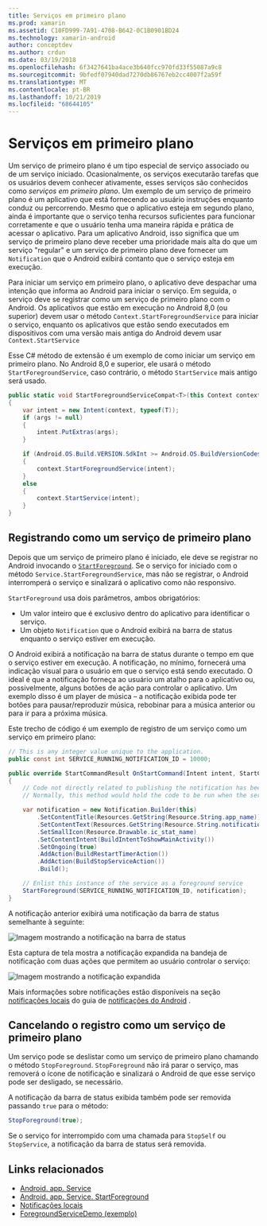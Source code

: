 ```yaml
---
title: Serviços em primeiro plano
ms.prod: xamarin
ms.assetid: C10FD999-7A91-4708-B642-0C1B0901BD24
ms.technology: xamarin-android
author: conceptdev
ms.author: crdun
ms.date: 03/19/2018
ms.openlocfilehash: 6f3427641ba4ace3b640fcc970fd33f55087a9c8
ms.sourcegitcommit: 9bfedf07940dad7270db86767eb2cc4007f2a59f
ms.translationtype: MT
ms.contentlocale: pt-BR
ms.lasthandoff: 10/21/2019
ms.locfileid: "68644105"
---
```

# <a name="foreground-services"></a>Serviços em primeiro plano

Um serviço de primeiro plano é um tipo especial de serviço associado ou de um serviço iniciado. Ocasionalmente, os serviços executarão tarefas que os usuários devem conhecer ativamente, esses serviços são conhecidos como _serviços em primeiro plano_. Um exemplo de um serviço de primeiro plano é um aplicativo que está fornecendo ao usuário instruções enquanto conduz ou percorrendo. Mesmo que o aplicativo esteja em segundo plano, ainda é importante que o serviço tenha recursos suficientes para funcionar corretamente e que o usuário tenha uma maneira rápida e prática de acessar o aplicativo. Para um aplicativo Android, isso significa que um serviço de primeiro plano deve receber uma prioridade mais alta do que um serviço "regular" e um serviço de primeiro plano deve fornecer um `Notification` que o Android exibirá contanto que o serviço esteja em execução.

Para iniciar um serviço em primeiro plano, o aplicativo deve despachar uma intenção que informa ao Android para iniciar o serviço. Em seguida, o serviço deve se registrar como um serviço de primeiro plano com o Android. Os aplicativos que estão em execução no Android 8,0 (ou superior) devem usar o método `Context.StartForegroundService` para iniciar o serviço, enquanto os aplicativos que estão sendo executados em dispositivos com uma versão mais antiga do Android devem usar `Context.StartService`

Esse C# método de extensão é um exemplo de como iniciar um serviço em primeiro plano. No Android 8,0 e superior, ele usará o método `StartForegroundService`, caso contrário, o método `StartService` mais antigo será usado.

```csharp
public static void StartForegroundServiceCompat<T>(this Context context, Bundle args = null) where T : Service
{
    var intent = new Intent(context, typeof(T));
    if (args != null) 
    {
        intent.PutExtras(args);
    }

    if (Android.OS.Build.VERSION.SdkInt >= Android.OS.BuildVersionCodes.O)
    {
        context.StartForegroundService(intent);
    }
    else
    {
        context.StartService(intent);
    }
}
```

## <a name="registering-as-a-foreground-service"></a>Registrando como um serviço de primeiro plano

Depois que um serviço de primeiro plano é iniciado, ele deve se registrar no Android invocando o [`StartForeground`](xref:Android.App.Service.StartForeground*). Se o serviço for iniciado com o método `Service.StartForegroundService`, mas não se registrar, o Android interromperá o serviço e sinalizará o aplicativo como não responsivo.

`StartForeground` usa dois parâmetros, ambos obrigatórios:

- Um valor inteiro que é exclusivo dentro do aplicativo para identificar o serviço.
- Um objeto `Notification` que o Android exibirá na barra de status enquanto o serviço estiver em execução.

O Android exibirá a notificação na barra de status durante o tempo em que o serviço estiver em execução. A notificação, no mínimo, fornecerá uma indicação visual para o usuário em que o serviço está sendo executado. O ideal é que a notificação forneça ao usuário um atalho para o aplicativo ou, possivelmente, alguns botões de ação para controlar o aplicativo. Um exemplo disso é um player de música &ndash; a notificação exibida pode ter botões para pausar/reproduzir música, rebobinar para a música anterior ou para ir para a próxima música. 

Este trecho de código é um exemplo de registro de um serviço como um serviço em primeiro plano:   

```csharp
// This is any integer value unique to the application.
public const int SERVICE_RUNNING_NOTIFICATION_ID = 10000;

public override StartCommandResult OnStartCommand(Intent intent, StartCommandFlags flags, int startId)
{
    // Code not directly related to publishing the notification has been omitted for clarity.
    // Normally, this method would hold the code to be run when the service is started.

    var notification = new Notification.Builder(this)
        .SetContentTitle(Resources.GetString(Resource.String.app_name))
        .SetContentText(Resources.GetString(Resource.String.notification_text))
        .SetSmallIcon(Resource.Drawable.ic_stat_name)
        .SetContentIntent(BuildIntentToShowMainActivity())
        .SetOngoing(true)
        .AddAction(BuildRestartTimerAction())
        .AddAction(BuildStopServiceAction())
        .Build();

    // Enlist this instance of the service as a foreground service
    StartForeground(SERVICE_RUNNING_NOTIFICATION_ID, notification);
}
```

A notificação anterior exibirá uma notificação da barra de status semelhante à seguinte:

![Imagem mostrando a notificação na barra de status](foreground-services-images/foreground-services-01.png "Imagem mostrando a notificação na barra de status")

Esta captura de tela mostra a notificação expandida na bandeja de notificação com duas ações que permitem ao usuário controlar o serviço:

![Imagem mostrando a notificação expandida](foreground-services-images/foreground-services-02.png "Imagem mostrando a notificação expandida.")

Mais informações sobre notificações estão disponíveis na seção [notificações locais](~/android/app-fundamentals/notifications/local-notifications.md) do guia de [notificações do Android](~/android/app-fundamentals/notifications/index.md) .

## <a name="unregistering-as-a-foreground-service"></a>Cancelando o registro como um serviço de primeiro plano

Um serviço pode se deslistar como um serviço de primeiro plano chamando o método `StopForeground`. `StopForeground` não irá parar o serviço, mas removerá o ícone de notificação e sinalizará o Android de que esse serviço pode ser desligado, se necessário.

A notificação da barra de status exibida também pode ser removida passando `true` para o método: 

```csharp
StopForeground(true);
```

Se o serviço for interrompido com uma chamada para `StopSelf` ou `StopService`, a notificação da barra de status será removida.

## <a name="related-links"></a>Links relacionados

- [Android. app. Service](xref:Android.App.Service)
- [Android. app. Service. StartForeground](xref:Android.App.Service.StartForeground*)
- [Notificações locais](~/android/app-fundamentals/notifications/local-notifications.md)
- [ForegroundServiceDemo (exemplo)](https://docs.microsoft.com/samples/xamarin/monodroid-samples/applicationfundamentals-servicesamples-foregroundservicedemo)
